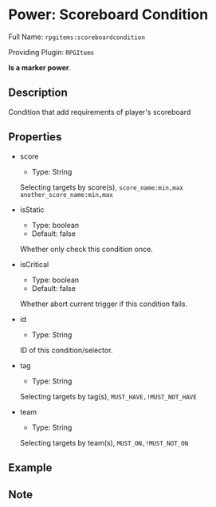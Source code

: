 # Power: Scoreboard Condition

<!-- This file is generated ingame by `/rpgitem gen-wiki`. -->
<!-- Please only edit between "beginCustomXXXX" and "endCustomXXXX".  -->
<!-- If you want to edit description of this power or property, -->
<!-- please edit corresponding section in "resources/lang/en_US.yml" -->

Full Name: `rpgitems:scoreboardcondition`

Providing Plugin: `RPGItems`

**Is a marker power**.

<!-- beginCustomHeader -->
<!-- endCustomHeader -->

## Description

Condition that add requirements of player's scoreboard
<!-- beginCustomDescription -->
<!-- endCustomDescription -->

## Properties

* score

  * Type: String

  Selecting targets by score(s), `score_name:min,max another_score_name:min,max`

* isStatic

  * Type: boolean
  * Default: false

  Whether only check this condition once.

* isCritical

  * Type: boolean
  * Default: false

  Whether abort current trigger if this condition fails.

* id

  * Type: String

  ID of this condition/selector.

* tag

  * Type: String

  Selecting targets by tag(s), `MUST_HAVE,!MUST_NOT_HAVE`

* team

  * Type: String

  Selecting targets by team(s), `MUST_ON,!MUST_NOT_ON`

<!-- beginCustomProperties -->
<!-- endCustomProperties -->

## Example

<!-- beginCustomExample -->
<!-- endCustomExample -->

## Note

<!-- beginCustomNote -->
<!-- endCustomNote -->